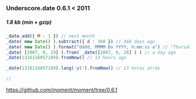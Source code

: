### Underscore.date 0.6.1 < 2011

##### 1.8 kb (min + gzip)

```js
_date.add({ M : 1 }) // next month
_date( new Date() ).subtract({ d : 360 }) // 360 days ago
_date( new Date() ).format("dddd, MMMM Do YYYY, h:mm:ss a") // "Thursday, May 9th 2019, 12:25:50 pm"
_date( [2007, 0, 29] ).from( _date([2007, 0, 28] ) ) // a day ago
_date(1316116057189).fromNow() // 13 hours ago

_date(1316116057189).lang('pt').fromNow() // 13 horas atrás

//
```


https://github.com/moment/moment/tree/0.6.1
